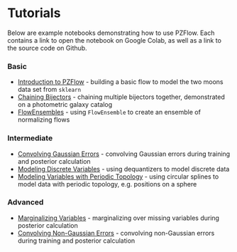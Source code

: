 # Tutorials

Below are example notebooks demonstrating how to use PZFlow.
Each contains a link to open the notebook on Google Colab, as well as a link to the source code on Github.

### Basic

- [Introduction to PZFlow](intro.ipynb) - building a basic flow to model the two moons data set from `sklearn`
- [Chaining Bijectors](redshift_example.ipynb) - chaining multiple bijectors together, demonstrated on a photometric galaxy catalog
- [FlowEnsembles](ensemble_demo.ipynb) - using `FlowEnsemble` to create an ensemble of normalizing flows

### Intermediate

- [Convolving Gaussian Errors](gaussian_errors.ipynb) - convolving Gaussian errors during training and posterior calculation
- [Modeling Discrete Variables](dequantization.ipynb) - using dequantizers to model discrete data
- [Modeling Variables with Periodic Topology](spherical_flow_example.ipynb) - using circular splines to model data with periodic topology, e.g. positions on a sphere

### Advanced

- [Marginalizing Variables](marginalization.ipynb) - marginalizing over missing variables during posterior calculation
- [Convolving Non-Gaussian Errors](nongaussian_errors.ipynb) - convolving non-Gaussian errors during training and posterior calculation
